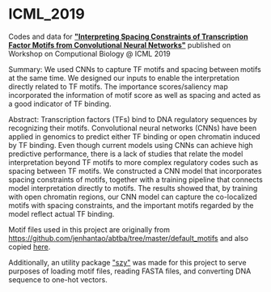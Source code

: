 # ICML_2019
Codes and data for [**"Interpreting Spacing Constraints of Transcription Factor Motifs from Convolutional Neural Networks"**](https://drive.google.com/file/d/1LsmvC_pxVzxQYUGGWtbZHlhcgXQyjUmx/view) published on Workshop on Computional Biology @ ICML 2019

Summary: We used CNNs to capture TF motifs and spacing between motifs at the same time. We designed our inputs to enable the interpretation directly related to TF motifs. The importance scores/saliency map incorporated the information of motif score as well as spacing and acted as a good indicator of TF binding.

Abstract: Transcription factors (TFs) bind to DNA regulatory sequences by recognizing their motifs. Convolutional neural networks (CNNs) have been applied in genomics to predict either TF binding or open chromatin induced by TF binding. Even though current models using CNNs can achieve high predictive performance, there is a lack of studies that relate the model interpretation beyond TF motifs to more complex regulatory codes such as spacing between TF motifs. We constructed a CNN model that incorporates spacing constraints of motifs, together with a training pipeline that connects model interpretation directly to motifs. The results showed that, by training with open chromatin regions, our CNN model can capture the co-localized motifs with spacing constraints, and the important motifs regarded by the model reflect actual TF binding. 

Motif files used in this project are originally from <https://github.com/jenhantao/abtba/tree/master/default_motifs> and also copied [here](https://github.com/zeyang-shen/ICML_2019/tree/master/default_motifs).

Additionally, an utility package ["szy"](https://github.com/zeyang-shen/ICML_2019/tree/master/szy) was made for this project to serve purposes of loading motif files, reading FASTA files, and converting DNA sequence to one-hot vectors.
